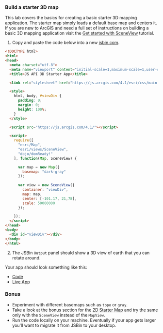 ### Build a starter 3D map

This lab covers the basics for creating a basic starter 3D mapping application.
The starter map simply loads a default base map and centers it.
If you are new to ArcGIS and need a full set of instructions on building a basic 3D mapping application
visit the [Get started with SceneView](https://developers.arcgis.com/javascript/latest/sample-code/get-started-sceneview/index.html) tutorial.

1. Copy and paste the code below into a new [jsbin.com](http://jsbin.com).

  ```html 
  <!DOCTYPE html>
  <html>
  <head>
    <meta charset="utf-8">
    <meta name="viewport" content="initial-scale=1,maximum-scale=1,user-scalable=no">
    <title>JS API 3D Starter App</title>

    <link rel="stylesheet" href="https://js.arcgis.com/4.1/esri/css/main.css">

    <style>
      html, body, #viewDiv {
        padding: 0;
        margin: 0;
        height: 100%;
      }
    </style>

    <script src="https://js.arcgis.com/4.1/"></script>

    <script>
      require([
        "esri/Map",
        "esri/views/SceneView",
        "dojo/domReady!"
      ], function(Map, SceneView) {

        var map = new Map({
          basemap: "dark-gray"
        });
        
        var view = new SceneView({
          container: "viewDiv",
          map: map,
          center: [-101.17, 21,78],
          scale: 50000000
        });

      });
    </script>
  </head>
  <body>
    <div id="viewDiv"></div>
  </body>
  </html>
  ```

2. The JSBin `Output` panel should show a 3D view of earth that you can rotate around.

Your app should look something like this:

 * [Code](index.html)
 * [Live App](https://esri.github.io/geodev-hackerlabs/develop/jsapi/create_starter_map_3d/index.html)

### Bonus

* Experiment with different basemaps such as `topo` or `gray`.
* Take a look at the bonus section for the [2D Starter Map](../create_starter_map/lab.md#bonus) and try the same only with the `SceneView` instead of the `MapView`.
* Run the code locally on your machine. Eventually if your app gets larger you'll want to migrate it from JSBin to your desktop.
